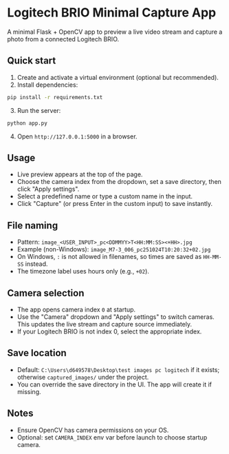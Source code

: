 # Logitech BRIO Minimal Capture App

A minimal Flask + OpenCV app to preview a live video stream and capture a photo from a connected Logitech BRIO.

## Quick start

1. Create and activate a virtual environment (optional but recommended).
2. Install dependencies:

```bash
pip install -r requirements.txt
```

3. Run the server:

```bash
python app.py
```

4. Open `http://127.0.0.1:5000` in a browser.

## Usage

- Live preview appears at the top of the page.
- Choose the camera index from the dropdown, set a save directory, then click "Apply settings".
- Select a predefined name or type a custom name in the input.
- Click "Capture" (or press Enter in the custom input) to save instantly.

## File naming

- Pattern: `image_<USER_INPUT>_pc<DDMMYY>T<HH:MM:SS><+HH>.jpg`
- Example (non-Windows): `image_M7-3_006_pc251024T10:20:32+02.jpg`
- On Windows, `:` is not allowed in filenames, so times are saved as `HH-MM-SS` instead.
- The timezone label uses hours only (e.g., `+02`).

## Camera selection

- The app opens camera index `0` at startup.
- Use the "Camera" dropdown and "Apply settings" to switch cameras. This updates the live stream and capture source immediately.
- If your Logitech BRIO is not index 0, select the appropriate index.

## Save location

- Default: `C:\Users\d649578\Desktop\test images pc logitech` if it exists; otherwise `captured_images/` under the project.
- You can override the save directory in the UI. The app will create it if missing.

## Notes

- Ensure OpenCV has camera permissions on your OS.
- Optional: set `CAMERA_INDEX` env var before launch to choose startup camera.
